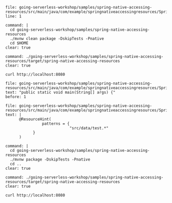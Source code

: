 
```editor:open-file
file: going-serverless-workshop/samples/spring-native-accessing-resources/src/main/java/com/example/springnativeaccessingresources/SpringNativeAccessingResourcesApplication.java
line: 1
```

```terminal:execute
command: |
  cd going-serverless-workshop/samples/spring-native-accessing-resources
  ./mvnw clean package -DskipTests -Pnative
  cd $HOME
clear: true
```

```terminal:execute
command: ./going-serverless-workshop/samples/spring-native-accessing-resources/target/spring-native-accessing-resources
clear: true
```

```execute-2
curl http://localhost:8080
```

```editor:select-matching-text
file: going-serverless-workshop/samples/spring-native-accessing-resources/src/main/java/com/example/springnativeaccessingresources/SpringNativeAccessingResourcesApplication.java
text: "public static void main(String[] args) {"
before: 1
```


```editor:replace-text-selection
file: going-serverless-workshop/samples/spring-native-accessing-resources/src/main/java/com/example/springnativeaccessingresources/SpringNativeAccessingResourcesApplication.java
text: |
 	  @ResourceHint(
				patterns = {
							"src/data/test.*"
	  		}
	  )
```

```terminal:execute
command: |
  cd going-serverless-workshop/samples/spring-native-accessing-resources
  ./mvnw package -DskipTests -Pnative
  cd ..
clear: true
```

```terminal:execute
command: ./going-serverless-workshop/samples/spring-native-accessing-resources/target/spring-native-accessing-resources
clear: true
```

```execute-2
curl http://localhost:8080
```
